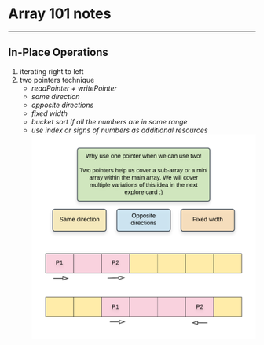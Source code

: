 # Array 101 notes
-------------------------
## In-Place Operations
1. iterating right to left
2. two pointers technique
   - *readPointer + writePointer*
   - *same direction*
   - *opposite directions*
   - *fixed width*
   - *bucket sort if all the numbers are in some range*
   - *use index or signs of numbers as additional resources*
   ![alt text](https://github.com/chopchap/leetcode/blob/main/images/Array_Basics_Conclusion_1.png?raw=true)
